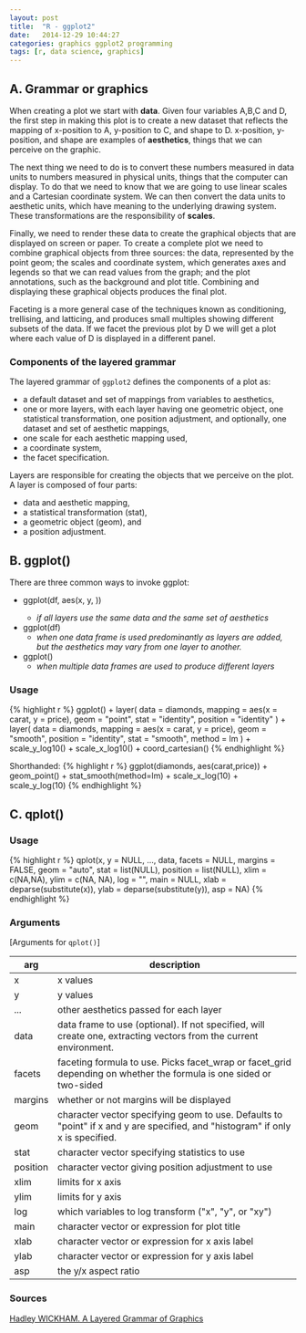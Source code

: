 ```yaml
---
layout: post
title:  "R - ggplot2"
date:   2014-12-29 10:44:27
categories: graphics ggplot2 programming
tags: [r, data science, graphics]
---
```


## A. Grammar or graphics

When creating a plot we start with __data__.
Given four variables A,B,C and D, the first step in making this plot is to create a new dataset that reflects the mapping of x-position to A, y-position to C, and shape to D. x-position, y-position, and shape are examples of __aesthetics__, things that we can perceive on the graphic.

The next thing we need to do is to convert these numbers measured in data units to numbers measured in physical units, things that the computer can display. To do that we need to know that we are going to use linear scales and a Cartesian coordinate system. We can then convert the data units to aesthetic units, which have meaning to the underlying drawing system. These transformations are the responsibility of __scales__. 

Finally, we need to render these data to create the graphical objects that are displayed on screen or paper. To create a complete plot we need to combine graphical objects from three sources: the data, represented by the point geom; the scales and coordinate system, which generates axes and legends so that we can read values from the graph; and the plot annotations, such as the background and plot title. Combining and displaying these graphical objects produces the final plot.

Faceting is a more general case of the techniques known as conditioning, trellising, and latticing, and produces small multiples showing different subsets of the data. If we facet the previous plot by D we will get a plot where each value of D is displayed in a different panel.

### Components of the layered grammar

The layered grammar of `ggplot2` defines the components of a plot as:

* a default dataset and set of mappings from variables to aesthetics,
* one or more layers, with each layer having one geometric object, one statistical transformation, one position adjustment, and optionally, one dataset and set of aesthetic mappings,
* one scale for each aesthetic mapping used,
* a coordinate system,
* the facet specification.

Layers are responsible for creating the objects that we perceive on the plot. A layer is composed of four parts:

* data and aesthetic mapping,
* a statistical transformation (stat),
* a geometric object (geom), and 
* a position adjustment.

## B. ggplot()

There are three common ways to invoke ggplot:

* ggplot(df, aes(x, y, <other aesthetics>))
    + _if all layers use the same data and the same set of aesthetics_  
* ggplot(df)
    + _when one data frame is used predominantly as layers are added, but the aesthetics may vary from one layer to another._
* ggplot()
    + _when multiple data frames are used to produce different layers_

### Usage

{% highlight r %}
ggplot() +
  layer(
      data = diamonds, mapping = aes(x = carat, y = price),
      geom = "point", stat = "identity", position = "identity"
  ) +
  layer(
    data = diamonds, mapping = aes(x = carat, y = price),
    geom = "smooth", position = "identity",
    stat = "smooth", method = lm
  ) +
  scale_y_log10() +
  scale_x_log10() +
  coord_cartesian()
{% endhighlight %}

Shorthanded:
{% highlight r %}
ggplot(diamonds, aes(carat,price)) +
  geom_point() +
  stat_smooth(method=lm) +
  scale_x_log(10) +
  scale_y_log(10)
{% endhighlight %}


## C. qplot()

### Usage

{% highlight r %}
qplot(x, y = NULL, ..., data, facets = NULL, margins = FALSE,
  geom = "auto", stat = list(NULL), position = list(NULL), 
  xlim = c(NA,NA), ylim = c(NA, NA), log = "", main = NULL,
  xlab = deparse(substitute(x)), ylab = deparse(substitute(y)), asp = NA)
{% endhighlight %}

### Arguments


[Arguments for `qplot()`]

arg | description
--- | -----
x  | x values
y   | y values
... | other aesthetics passed for each layer
data	| data frame to use (optional). If not specified, will create one, extracting vectors from the current environment.
facets | faceting formula to use. Picks facet_wrap or facet_grid depending on whether the formula is one sided or two-sided
margins	| whether or not margins will be displayed
geom | character vector specifying geom to use. Defaults to "point" if x and y are specified, and "histogram" if only x is specified.
stat | character vector specifying statistics to use
position | character vector giving position adjustment to use
xlim	| limits for x axis
ylim | limits for y axis
log | which variables to log transform ("x", "y", or "xy")
main | character vector or expression for plot title
xlab |	character vector or expression for x axis label
ylab | character vector or expression for y axis label
asp	| the y/x aspect ratio


### Sources

[Hadley WICKHAM. A Layered Grammar of Graphics](http://vita.had.co.nz/papers/layered-grammar.pdf)
